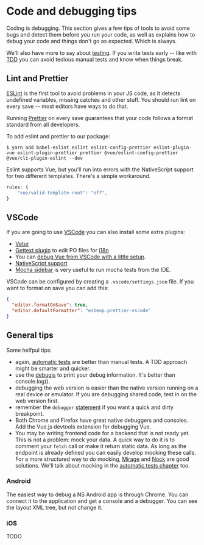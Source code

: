 # Code and debugging tips

Coding is debugging. This section gives a few tips of tools to avoid some bugs and detect them before you run your code, as well as explains how to debug your code and things don't go as expected. Which is always.

We'll also have more to say about [testing](./tests.md). If you write tests early -- like with [TDD](https://en.wikipedia.org/wiki/Test-driven_development) you can avoid tedious manual tests and know when things break.

## Lint and Prettier

[ESLint](https://eslint.org/) is the first tool to avoid problems in your JS code, as it detects undefined variables, missing catches and other stuff. You should run lint on every save -- most editors have ways to do that.

Running [Prettier](https://prettier.io/) on every save guarantees that your code follows a format standard from all developers.

To add eslint and prettier to our package:

```shell
$ yarn add babel-eslint eslint eslint-config-prettier eslint-plugin-vue eslint-plugin-prettier prettier @vue/eslint-config-prettier @vue/cli-plugin-eslint --dev
```

Eslint supports Vue, but you'll run into errors with the NativeScript support for two different templates. There's a simple workaround.

```js
rules: {
    "vue/valid-template-root": "off",
}
```

## VSCode

If you are going to use [VSCode](https://code.visualstudio.com/) you can also install some extra plugins:

- [Vetur](https://vuejs.github.io/vetur/)
- [Gettext plugin](https://marketplace.visualstudio.com/items?itemName=mrorz.language-gettext) to edit PO files for [i18n](./i18n.md)
- You can [debug Vue from VSCode with a little setup](https://vuejs.org/v2/cookbook/debugging-in-vscode.html).
- [NativeScript support](https://marketplace.visualstudio.com/items?itemName=NativeScript.nativescript)
- [Mocha sidebar](https://marketplace.visualstudio.com/items?itemName=maty.vscode-mocha-sidebar) is very useful to run mocha tests from the IDE.

VSCode can be configured by creating a `.vscode/settings.json` file. If you want to format on save you can add this:

```json
{
  "editor.formatOnSave": true,
  "editor.defaultFormatter": "esbenp.prettier-vscode"
}
```

## General tips

Some helfpul tips:

- again, [automatic tests](./testing.md) are better than manual tests. A TDD approach might be smarter and quicker.
- use the [debugjs](https://github.com/visionmedia/debug) to print your debug information. It's better than console.log().
- debugging the web version is easier than the native version running on a real device or emulator. If you are debugging shared code, test in on the web version first.
- remember the `debugger` [statement](https://developer.mozilla.org/en-US/docs/Web/JavaScript/Reference/Statements/debugger) if you want a quick and dirty breakpoint.
- Both Chrome and Firefox have great native debuggers and consoles. Add the Vue.js devtools extension for debugging Vue.
- You may be writing frontend code for a backend that is not ready yet. This is not a problem: mock your data. A quick way to do it is to comment your `fetch` call or make it return static data. As long as the endpoint is already defined you can easily develop mocking these calls. For a more structured way to do mocking, [Mirage](https://miragejs.com/) and [Nock](https://github.com/nock/nock) are good solutions. We'll talk about mocking in the [automatic tests chapter](./testing.md) too.

### Android

The easiest way to debug a NS Android app is through Chrome. You can connect it to the application and get a console and a debugger. You can see the layout XML tree, but not change it.

### iOS

TODO
